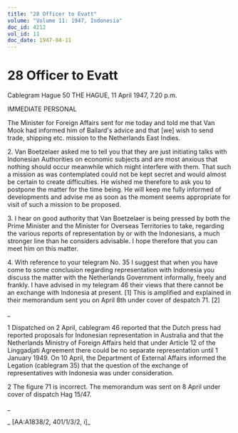```yaml
---
title: "28 Officer to Evatt"
volume: "Volume 11: 1947, Indonesia"
doc_id: 4212
vol_id: 11
doc_date: 1947-04-11
---
```


# 28 Officer to Evatt

Cablegram Hague 50 THE HAGUE, 11 April 1947, 7.20 p.m.

IMMEDIATE PERSONAL

The Minister for Foreign Affairs sent for me today and told me that Van Mook had informed him of Ballard's advice and that [we] wish to send trade, shipping etc. mission to the Netherlands East Indies.

2\. Van Boetzelaer asked me to tell you that they are just initiating talks with Indonesian Authorities on economic subjects and are most anxious that nothing should occur meanwhile which might interfere with them. That such a mission as was contemplated could not be kept secret and would almost be certain to create difficulties. He wished me therefore to ask you to postpone the matter for the time being. He will keep me fully informed of developments and advise me as soon as the moment seems appropriate for visit of such a mission to be proposed.

3\. I hear on good authority that Van Boetzelaer is being pressed by both the Prime Minister and the Minister for Overseas Territories to take, regarding the various reports of representation by or with the Indonesians, a much stronger line than he considers advisable. I hope therefore that you can meet him on this matter.

4\. With reference to your telegram No. 35 I suggest that when you have come to some conclusion regarding representation with Indonesia you discuss the matter with the Netherlands Government informally, freely and frankly. I have advised in my telegram 46 their views that there cannot be an exchange with Indonesia at present. [1] This is amplified and explained in their memorandum sent you on April 8th under cover of despatch 71. [2]

_

1 Dispatched on 2 April, cablegram 46 reported that the Dutch press had reported proposals for Indonesian representation in Australia and that the Netherlands Ministry of Foreign Affairs held that under Article 12 of the Linggadjati Agreement there could be no separate representation until 1 January 1949. On 10 April, the Department of External Affairs informed the Legation (cablegram 35) that the question of the exchange of representatives with Indonesia was under consideration.

2 The figure 71 is incorrect. The memorandum was sent on 8 April under cover of dispatch Hag 15/47.

_

_ [AA:A1838/2, 401/1/3/2, i]_
